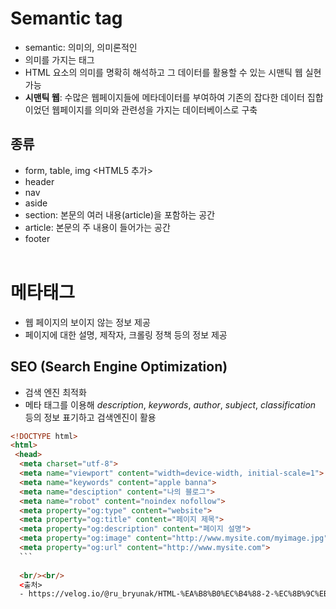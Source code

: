 # Semantic tag
 - semantic: 의미의, 의미론적인
 - 의미를 가지는 태그
 - HTML 요소의 의미를 명확히 해석하고 그 데이터를 활용할 수 있는 시맨틱 웹 실현 가능
 - **시맨틱 웹**: 수많은 웹페이지들에 메타데이터를 부여하여 기존의 잡다한 데이터 집합이었던 웹페이지를 의미와 관련성을 가지는 데이터베이스로 구축 
 
 ## 종류
  - form, table, img
  <HTML5 추가>
  - header
  - nav
  - aside
  - section: 본문의 여러 내용(article)을 포함하는 공간
  - article: 본문의 주 내용이 들어가는 공간
  - footer
  <br/><br/>
  
 # 메타태그
  - 웹 페이지의 보이지 않는 정보 제공
  - 페이지에 대한 설명, 제작자, 크롤링 정책 등의 정보 제공
  
  ## SEO (Search Engine Optimization)
  - 검색 엔진 최적화
  - 메타 태그를 이용해 *description*, *keywords*, *author*, *subject*, *classification* 등의 정보 표기하고 검색엔진이 활용
  ```html
  <!DOCTYPE html>
  <html>
   <head>
    <meta charset="utf-8">
    <meta name="viewport" content="width=device-width, initial-scale=1">
    <meta name="keywords" content="apple banna">
    <meta name="desciption" content="나의 블로그">
    <meta name="robot" content="noindex nofollow">
    <meta property="og:type" content="website">
    <meta property="og:title" content="페이지 제목">
    <meta property="og:description" content="페이지 설명">
    <meta property="og:image" content="http://www.mysite.com/myimage.jpg">
    <meta property="og:url" content="http://www.mysite.com">
    ```
    
    <br/><br/>
    <출처>
    - https://velog.io/@ru_bryunak/HTML-%EA%B8%B0%EC%B4%88-2-%EC%8B%9C%EB%A7%A8%ED%8B%B1-%ED%83%9C%EA%B7%B8%EB%9E%80
    
